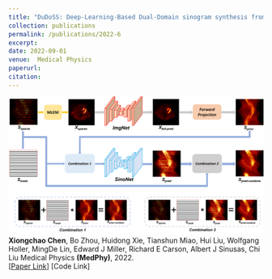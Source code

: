 ```yaml
---
title: "DuDoSS: Deep‐Learning‐Based Dual‐Domain sinogram synthesis from Sparsely‐sampled projections of cardiac SPECT"
collection: publications
permalink: /publications/2022-6
excerpt: 
date: 2022-09-01
venue:  Medical Physics
paperurl:  
citation: 
---
```

![](../figures/2022-MedPhy-Chen.png)  
**Xiongchao Chen**, Bo Zhou, Huidong Xie, Tianshun Miao, Hui Liu, Wolfgang Holler, MingDe Lin, Edward J Miller, Richard E Carson, Albert J Sinusas, Chi Liu 
Medical Physics **(MedPhy)**, 2022.  
[[Paper Link](https://aapm.onlinelibrary.wiley.com/doi/10.1002/mp.15958)]
[Code Link]  

